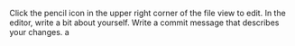 Click the  pencil icon in the upper right corner of the file view to edit.
In the editor, write a bit about yourself.
Write a commit message that describes your changes.
a
